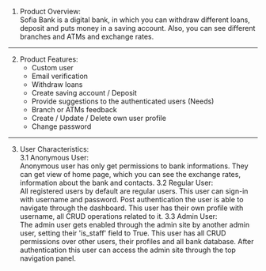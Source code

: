 1. Product Overview:  
Sofia Bank is a digital bank, in which you can withdraw different loans, deposit and puts money in a saving account. Also, you can see different branches and ATMs and exchange rates.
---
2. Product Features:  
	- Custom user
	- Email verification
	- Withdraw loans
	- Create saving account / Deposit
	- Provide suggestions to the authenticated users (Needs)
	- Branch or ATMs feedback
	- Create / Update / Delete own user profile
	- Change password
---
3. User Characteristics:  
	3.1 Anonymous User:  
		Anonymous user has only get permissions to bank informations.
		They can get view of home page, which you can see the exchange rates, information about the bank and contacts.
	3.2 Regular User:  
		All registered users by default are regular users.
		This user can sign-in with username and password. Post authentication the user is able to navigate through the dashboard. This user has their own profile with username, all CRUD operations related to it.
	3.3 Admin User:  
		The admin user gets enabled through the admin site by another admin user, setting their 'is_staff' field to True.
		This user has all CRUD permissions over other users, their profiles and all bank database. After authentication this user can access the admin site through the top navigation panel.

